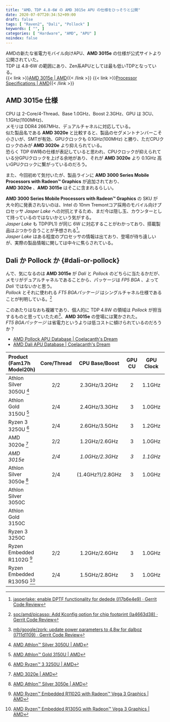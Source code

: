```yaml
---
title: "AMD、TDP 4.8-6W の AMD 3015e APU の仕様をひっそりと公開"
date: 2020-07-07T20:34:52+09:00
draft: false
tags: [ "Raven2", "Dali", "Pollock" ]
keywords: [ "", ]
categories: [ "Hardware", "AMD", "APU" ]
noindex: false
---
```


AMDの新たな省電力モバイル向けAPU、**AMD 3015e** の仕様が公式サイトより公開されていた。  
TDP は 4.8-6W の範囲にあり、Zen系APUとしては最も低いTDPとなっている。  
{{< link >}}[AMD 3015e | AMD](https://www.amd.com/en/product/10161){{< /link >}}
{{< link >}}[Processor Specifications | AMD](https://www.amd.com/en/products/specifications/processors/){{< /link >}}

## AMD 3015e 仕様
CPU は 2-Core/4-Thread、Base 1.0GHz、Boost 2.3GHz、GPU は 3CU、1.1GHz(1100MHz)、  
メモリは DDR4 2667MHz、デュアルチャネルに対応している。  
似た製品名である **AMD 3020e** と比較すると、製品のセグメントナンバーこそ小さいが、SMTが有効、GPUクロックも 0.1GHz(100MHz) と勝り、ただCPUクロックのみが **AMD 3020e** より抑えられている。  
恐らく TDP 6W時の仕様が表記していると思われ、CPUクロックが抑えられている分GPUクロックを上げる余地があり、それが **AMD 3020e** より 0.1GHz 高いGPUクロックに繋がっているのだろう。  

また、今回初めて気付いたが、製品ラインに **AMD 3000 Series Mobile Processors with Radeon™ Graphics** が追加されており、  
**AMD 3020e** 、**AMD 3015e** はそこに含まれるらしい。  

**AMD 3000 Series Mobile Processors with Radeon™ Graphics** の SKU が大々的に発表されないのは、Intel の 10nm Tremontコア採用のモバイル向けプロセッサ *Jasper Lake* への対抗とするため、まだ今は隠し玉、カウンターとして持っているのではないかという気がする。  
*Jasper Lake* も TDP(PL1) が同じ 6W に対応することがわかっており、搭載製品はぶつかり合うことが予想される[^jsl-pl1]。  
*Jasper Lake* はある程度のプロセッサの情報は出ており、登場が待ち遠しいが、実際の製品情報に関しては中々に焦らされている。  

[^jsl-pl1]: [jasperlake: enable DPTF functionality for dedede (I17b6e4e9) · Gerrit Code Review](https://review.coreboot.org/c/coreboot/+/41668)

## Dali か Pollock か {#dali-or-pollock}
んで、気になるのは **AMD 3015e** が *Dali* と *Pollock* のどちらに当たるかだが、  
メモリがデュアルチャネルであることから、パッケージは *FP5 BGA* 、よって *Dali* ではないかと思う。  
*Pollock* とそれに使われる *FT5 BGAパッケージ* はシングルチャネル仕様であることが判明している。[^ft5-sc]  

[^ft5-sc]: [soc/amd/picasso: Add Kconfig option for chip footprint (Ia4663d38) · Gerrit Code Review](https://review.coreboot.org/c/coreboot/+/39867/4)

このあたりはなおも複雑であり、個人的に TDP 4.8W の領域は *Pollock* が担当するものと思っていたため[^plk-4_8W]、**AMD 3015e** の登場には驚かされた。  
*FT5 BGAパッケージ* は省電力というよりは低コストに傾けられているのだろうか？  

[^plk-4_8W]: [mb/google/zork: update power parameters to 4.8w for dalboz (I711d1109) · Gerrit Code Review](https://chromium-review.googlesource.com/c/chromiumos/third_party/coreboot/+/2135098)

 * [AMD Pollock APU Database | Coelacanth's Dream](/posts/2020/06/14/amd-pollock-apu-database/)  
 * [AMD Dali APU Database | Coelacanth's Dream](/posts/2020/06/24/amd-dali-apu-database/)  

| Product (Fam17h Model20h) | Core/Thread | CPU Base/Boost | GPU CU | GPU Clock | TDP |
| :-- | :--: | :--: | :--: | :--: | :--: |
| Athlon Silver 3050U [^t3050u] | 2/2 | 2.3GHz/3.2GHz | 2 | 1.1GHz | 15(12-25)W |
| Athlon Gold 3150U [^t3150u] | 2/4 | 2.4GHz/3.3GHz | 3 | 1.0GHz | 15(12-25)W |
| Ryzen 3 3250U [^t3250u] | 2/4 | 2.6GHz/3.5GHz | 3 | 1.2GHz | 15(12-25)W |
| AMD 3020e [^t3020e] | 2/2 | 1.2GHz/2.6GHz | 3 | 1.0GHz | 6W |
| *AMD 3015e* | *2/4* | *1.0GHz/2.3GHz* | *3* | *1.1GHz* | *4.8-6W* |
| Athlon Silver 3050e [^t3050e] | 2/4 | (1.4GHz?)/2.8GHz | 3 | 1.0GHz | 6W |
| Athlon Silver 3050C | |
| Athlon Gold 3150C | |
| Ryzen 3 3250C | |
| Ryzen Embedded R1102G [^t1102g] | 2/2 | 1.2GHz/2.6GHz | 3 | 1.0GHz | 6W |
| Ryzen Embedded R1305G [^t1305g] | 2/4 | 1.5GHz/2.8GHz | 3 | 1.0GHz | 8-10W |

[^t3050u]: [AMD Athlon™ Silver 3050U | AMD](https://www.amd.com/en/products/apu/amd-athlon-silver-3050u#product-specs)
[^t3150u]: [AMD Athlon™ Gold 3150U | AMD](https://www.amd.com/en/products/apu/amd-athlon-gold-3150u#product-specs)
[^t3250u]: [AMD Ryzen™ 3 3250U | AMD](https://www.amd.com/en/products/apu/amd-athlon-gold-3150u#product-specs)
[^t3050e]: [AMD Athlon™ Silver 3050e | AMD](https://www.amd.com/en/product/9896)
[^t3020e]: [AMD 3020e | AMD](https://www.amd.com/en/products/apu/amd-3020e#product-specs)
[^t1102g]: [AMD Ryzen™ Embedded R1102G with Radeon™ Vega 3 Graphics | AMD](https://www.amd.com/en/product/9226)
[^t1305g]: [AMD Ryzen™ Embedded R1305G with Radeon™ Vega 3 Graphics | AMD](https://www.amd.com/en/product/9221)

